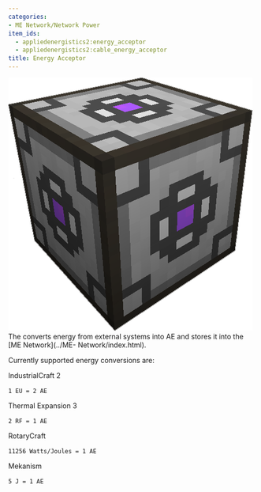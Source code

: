 ```yaml
---
categories:
- ME Network/Network Power
item_ids:
  - appliedenergistics2:energy_acceptor 
  - appliedenergistics2:cable_energy_acceptor 
title: Energy Acceptor
---
```


![Picture of a Energy Accepter.](../../../../public/assets/large/energy_accepter.png)The
<ItemLink id="appliedenergistics2:energy_acceptor"/> converts energy
from external systems into AE and stores it into the [ME Network](../ME-
Network/index.html).



Currently supported energy conversions are:



IndustrialCraft 2

    1 EU = 2 AE
Thermal Expansion 3

    2 RF = 1 AE
RotaryCraft

    11256 Watts/Joules = 1 AE
Mekanism

    5 J = 1 AE

<RecipeFor id="appliedenergistics2:energy_acceptor"/>
